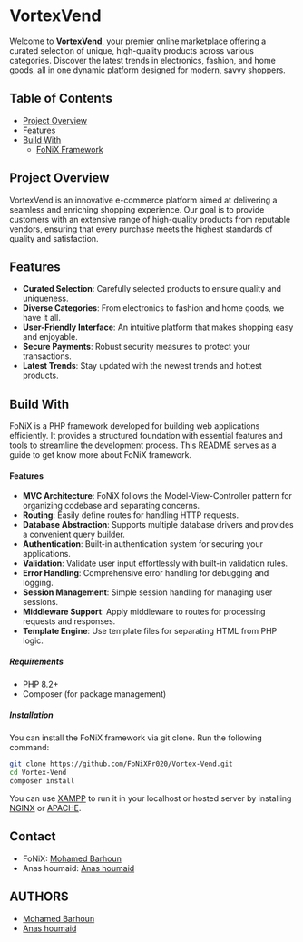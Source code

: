 # VortexVend

Welcome to **VortexVend**, your premier online marketplace offering a curated selection of unique, high-quality products across various categories. Discover the latest trends in electronics, fashion, and home goods, all in one dynamic platform designed for modern, savvy shoppers.

## Table of Contents

- [Project Overview](#project-overview)
- [Features](#features)
- [Build With](#build-with)
  - [FoNiX Framework](#fonix-framework)

## Project Overview

VortexVend is an innovative e-commerce platform aimed at delivering a seamless and enriching shopping experience. Our goal is to provide customers with an extensive range of high-quality products from reputable vendors, ensuring that every purchase meets the highest standards of quality and satisfaction.

## Features

- **Curated Selection**: Carefully selected products to ensure quality and uniqueness.
- **Diverse Categories**: From electronics to fashion and home goods, we have it all.
- **User-Friendly Interface**: An intuitive platform that makes shopping easy and enjoyable.
- **Secure Payments**: Robust security measures to protect your transactions.
- **Latest Trends**: Stay updated with the newest trends and hottest products.

## Build With

FoNiX is a PHP framework developed for building web applications efficiently. It provides a structured foundation with essential features and tools to streamline the development process. This README serves as a guide to get know more about FoNiX framework.

#### Features

- **MVC Architecture**: FoNiX follows the Model-View-Controller pattern for organizing codebase and separating concerns.
- **Routing**: Easily define routes for handling HTTP requests.
- **Database Abstraction**: Supports multiple database drivers and provides a convenient query builder.
- **Authentication**: Built-in authentication system for securing your applications.
- **Validation**: Validate user input effortlessly with built-in validation rules.
- **Error Handling**: Comprehensive error handling for debugging and logging.
- **Session Management**: Simple session handling for managing user sessions.
- **Middleware Support**: Apply middleware to routes for processing requests and responses.
- **Template Engine**: Use template files for separating HTML from PHP logic.

##### Requirements

- PHP 8.2+
- Composer (for package management)

##### Installation

You can install the FoNiX framework via git clone. Run the following command:
```bash
git clone https://github.com/FoNiXPr020/Vortex-Vend.git
cd Vortex-Vend
composer install
```

You can use [XAMPP](https://www.apachefriends.org) to run it in your localhost or hosted server by installing [NGINX](https://nginx.org/en/download.html) or [APACHE](https://httpd.apache.org/download.cgi).

## Contact

- FoNiX: [Mohamed Barhoun](emailto:rogueman2018@gmail.com)
- Anas houmaid: [Anas houmaid](emailto:anashoumaid19@gmail.com)

## AUTHORS

- [Mohamed Barhoun](emailto:rogueman2018@gmail.com)
- [Anas houmaid](emailto:anashoumaid19@gmail.com)

